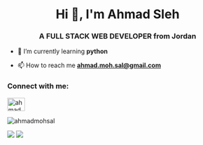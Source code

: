 <h1 align="center">Hi 👋, I'm Ahmad Sleh</h1>
<h3 align="center">A FULL STACK WEB DEVELOPER from Jordan</h3>

- 🌱 I’m currently learning **python**

- 📫 How to reach me **ahmad.moh.sal@gmail.com**

<h3 align="left">Connect with me:</h3>
<p align="left">
<a href="https://linkedin.com/in/ahmadmohammadsaleh" target="blank"><img align="center" src="https://raw.githubusercontent.com/rahuldkjain/github-profile-readme-generator/master/src/images/icons/Social/linked-in-alt.svg" alt="ahmadmohammadsaleh" height="30" width="40" /></a>
</p>

<p><img align="center" src="https://github-readme-stats.vercel.app/api/top-langs?username=ahmadmohsal&show_icons=true&locale=en&layout=compact" alt="ahmadmohsal" /></p>

<img src="https://img.shields.io/badge/MySQL-005C84?style=for-the-badge&logo=mysql&logoColor=white">
<img src="https://img.shields.io/badge/css-005C84?style=for-the-badge&logo=css&logoColor=blue">
